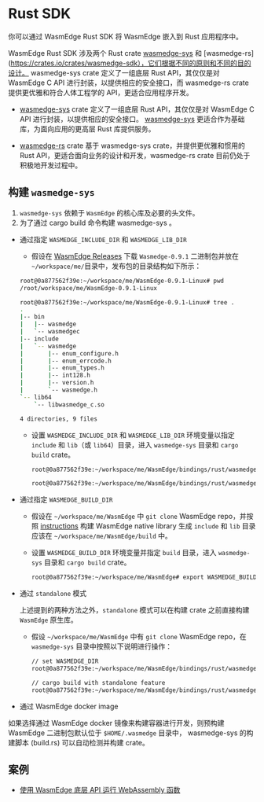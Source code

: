 # Rust SDK


你可以通过 WasmEdge Rust SDK 将 WasmEdge 嵌入到 Rust 应用程序中。

WasmEdge Rust SDK 涉及两个 Rust crate [wasmedge-sys](https://crates.io/crates/wasmedge-sys) 和 [wasmedge-rs](https://crates.io/crates/wasmedge-sdk），它们根据不同的原则和不同的目的设计。 wasmedge-sys crate 定义了一组底层 Rust API，其仅仅是对 WasmEdge C API 进行封装，以提供相应的安全接口，而 wasmedge-rs crate 提供更优雅和符合人体工程学的 API，更适合应用程序开发。

* [wasmedge-sys](https://crates.io/crates/wasmedge-sys) crate 定义了一组底层 Rust API，其仅仅是对 WasmEdge C API 进行封装，以提供相应的安全接口。 [wasmedge-sys](https://crates.io/crates/wasmedge-sys) 更适合作为基础库，为面向应用的更高层 Rust 库提供服务。

* [wasmedge-rs](https://crates.io/crates/wasmedge-sdk) crate 基于 wasmedge-sys crate，并提供更优雅和惯用的 Rust API，更适合面向业务的设计和开发，wasmedge-rs crate 目前仍处于积极地开发过程中。

## 构建 `wasmedge-sys`

1. `wasmedge-sys` 依赖于 `WasmEdge` 的核心库及必要的头文件。
2.  为了通过 cargo build 命令构建 wasmedge-sys 。

* 通过指定 `WASMEDGE_INCLUDE_DIR` 和 `WASMEDGE_LIB_DIR`

  * 假设在 [WasmEdge Releases](https://github.com/WasmEdge/WasmEdge/releases) 下载 `Wasmedge-0.9.1` 二进制包并放在 `~/workspace/me/`目录中，发布包的目录结构如下所示：

  ```bash
  root@0a877562f39e:~/workspace/me/WasmEdge-0.9.1-Linux# pwd
  /root/workspace/me/WasmEdge-0.9.1-Linux

  root@0a877562f39e:~/workspace/me/WasmEdge-0.9.1-Linux# tree .
  .
  |-- bin
  |   |-- wasmedge
  |   `-- wasmedgec
  |-- include
  |   `-- wasmedge
  |       |-- enum_configure.h
  |       |-- enum_errcode.h
  |       |-- enum_types.h
  |       |-- int128.h
  |       |-- version.h
  |       `-- wasmedge.h
  `-- lib64
      `-- libwasmedge_c.so

  4 directories, 9 files
  ```

  * 设置 `WASMEDGE_INCLUDE_DIR` 和 `WASMEDGE_LIB_DIR` 环境变量以指定 `include` 和 `lib`（或 `lib64`）目录，进入 `wasmedge-sys` 目录和 `cargo build` crate。

    ```bash
    root@0a877562f39e:~/workspace/me/WasmEdge/bindings/rust/wasmedge-sys# export WASMEDGE_INCLUDE_DIR=/root/workspace/me/WasmEdge-0.9.1-Linux/include/wasmedge

    root@0a877562f39e:~/workspace/me/WasmEdge/bindings/rust/wasmedge-sys# export WASMEDGE_LIB_DIR=/root/workspace/me/WasmEdge-0.9.1-Linux/lib64
    ```

* 通过指定 `WASMEDGE_BUILD_DIR`

  * 假设在 `~/workspace/me/WasmEdge` 中 `git clone` WasmEdge repo，并按照 [instructions](https://wasmedge.org/book/en/extend/build.html) 构建 WasmEdge native library 生成 `include` 和 `lib` 目录应该在 `~/workspace/me/WasmEdge/build` 中。

  * 设置 `WASMEDGE_BUILD_DIR` 环境变量并指定 `build` 目录，进入 `wasmedge-sys` 目录和 `cargo build` crate。


      ```bash
      root@0a877562f39e:~/workspace/me/WasmEdge# export WASMEDGE_BUILD_DIR=/root/workspace/me/WasmEdge/build
      ```

* 通过 `standalone` 模式

  上述提到的两种方法之外，`standalone` 模式可以在构建 crate 之前直接构建 `WasmEdge` 原生库。

  * 假设 `~/workspace/me/WasmEdge` 中有 `git clone` WasmEdge repo，在 `wasmedge-sys` 目录中按照以下说明进行操作：

    ```bash
    // set WASMEDGE_DIR
    root@0a877562f39e:~/workspace/me/WasmEdge/bindings/rust/wasmedge-sys# export WASMEDGE_DIR=/root/workspace/me/WasmEdge

    // cargo build with standalone feature
    root@0a877562f39e:~/workspace/me/WasmEdge/bindings/rust/wasmedge-sys# cargo build --features standalone
    ```

* 通过 WasmEdge docker image

如果选择通过 WasmEdge docker 镜像来构建容器进行开发，则预构建 WasmEdge 二进制包默认位于 `$HOME/.wasmedge` 目录中， wasmedge-sys 的构建脚本 (build.rs) 可以自动检测并构建 crate。

## 案例

* [使用 WasmEdge 底层 API 运行 WebAssembly 函数](rust/wasmedge-sys-api.md)
